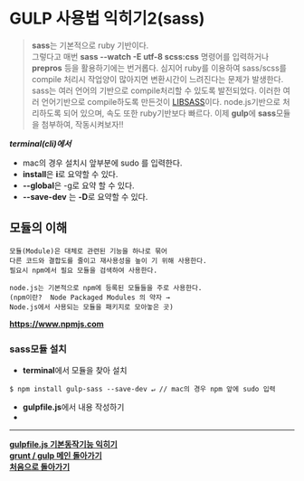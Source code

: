 # GULP 사용법 익히기2(sass)
> **sass**는 기본적으로 ruby 기반이다.  
> 그렇다고 매번 **sass --watch -E utf-8 scss:css** 명령어를 입력하거나 **prepros** 등을 활용하기에는 번거롭다.
> 심지어 ruby를 이용하여 sass/scss를 compile 처리시 작업양이 많아지면 
> 변환시간이 느려진다는 문제가 발생한다.
> sass는 여러 언어의 기반으로 compile처리할 수 있도록 발전되었다.
> 이러한 여러 언어기반으로 compile하도록 만든것이 [LIBSASS](http://sass-lang.com/libsass)이다.
> node.js기반으로 처리하도록 되어 있으며, 속도 또한 ruby기반보다 빠르다. 
> 이제 **gulp**에 **sass**모듈을 첨부하여, 작동시켜보자!!

***terminal(cli)에서***   
* mac의 경우 설치시 앞부분에 sudo 를 입력한다.  
* **install**은 **i**로 요약할 수 있다.  
* **--global**은 -g로 요약 할 수 있다.  
* **--save-dev** 는 **-D**로 요약할 수 있다.

## 모듈의 이해
	모듈(Module)은 대체로 관련된 기능을 하나로 묶어 
	다른 코드와 결합도를 줄이고 재사용성을 높이 기 위해 사용한다.
	필요시 npm에서 필요 모듈을 검색하여 사용한다.
	
	node.js는 기본적으로 npm에 등록된 모듈들을 주로 사용한다.
	(npm이란?  Node Packaged Modules 의 약자 → 
	Node.js에서 사용되는 모듈을 패키지로 모아놓은 곳)
**<https://www.npmjs.com>**

### sass모듈 설치
- **terminal**에서 모듈을 찾아 설치

```cli
$ npm install gulp-sass --save-dev ↵ // mac의 경우 npm 앞에 sudo 입력
```
- **gulpfile.js**에서 내용 작성하기
- 







___
__[gulpfile.js 기본동작기능 익히기](./gulp_task.md)__   
__[grunt / gulp 메인 돌아가기](./grunt_gulp.md)__  
__[처음으로 돌아가기](../README.md)__